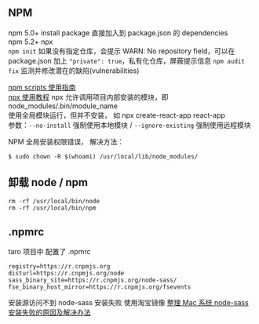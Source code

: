 ## NPM

npm 5.0+ install package 直接加入到 package.json 的 dependencies  
npm 5.2+ npx  
`npm init` 如果没有指定仓库，会提示 WARN: No repository field，可以在 package.json 加上 `"private": true`，私有化仓库，屏蔽提示信息
`npm audit fix` 监测并修改潜在的缺陷(vulnerabilities)

[npm scripts 使用指南](http://www.ruanyifeng.com/blog/2016/10/npm_scripts.html)  
[npx 使用教程](http://www.ruanyifeng.com/blog/2019/02/npx.html)
npx 允许调用项目内部安装的模块，即 node_modules/.bin/module_name  
使用全局模块运行，但并不安装， 如 npx create-react-app react-app  
参数：`--no-install` 强制使用本地模块 / `--ignore-existing` 强制使用远程模块

NPM 全局安装权限错误， 解决方法：

```
$ sudo chown -R $(whoami) /usr/local/lib/node_modules/
```

## 卸载 node / npm

```
rm -rf /usr/local/bin/node
rm -rf /usr/local/bin/npm
```

## .npmrc

taro 项目中 配置了 .npmrc

```
registry=https://r.cnpmjs.org
disturl=https://r.cnpmjs.org/node
sass_binary_site=https://r.cnpmjs.org/node-sass/
fse_binary_host_mirror=https://r.cnpmjs.org/fsevents
```

安装源访问不到 node-sass 安装失败 使用淘宝镜像 [整理 Mac 系统 node-sass 安装失败的原因及解决办法](https://www.cnblogs.com/renxiaoren/p/11903792.html)
